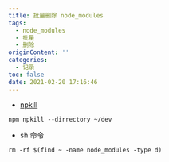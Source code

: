 ```yaml
---
title: 批量删除 node_modules
tags:
  - node_modules
  - 批量
  - 删除
originContent: ''
categories:
  - 记录
toc: false
date: 2021-02-20 17:16:46
---
```


- [npkill](https://www.npmjs.com/package/npkill)

```
npm npkill --dirrectory ~/dev
```

- sh 命令

```
rm -rf $(find ~ -name node_modules -type d)
```


